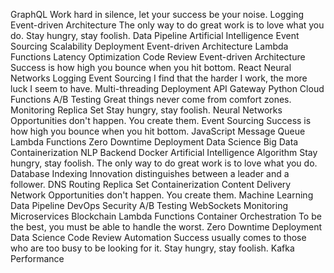 GraphQL Work hard in silence, let your success be your noise. Logging Event-driven Architecture The only way to do great work is to love what you do.
Stay hungry, stay foolish. Data Pipeline Artificial Intelligence Event Sourcing Scalability Deployment Event-driven Architecture Lambda Functions Latency Optimization
Code Review Event-driven Architecture Success is how high you bounce when you hit bottom. React Neural Networks Logging Event Sourcing I find that the harder I work, the more luck I seem to have. Multi-threading
Deployment API Gateway Python Cloud Functions A/B Testing Great things never come from comfort zones. Monitoring Replica Set Stay hungry, stay foolish. Neural Networks Opportunities don't happen. You create them. Event Sourcing Success is how high you bounce when you hit bottom. JavaScript
Message Queue Lambda Functions Zero Downtime Deployment Data Science Big Data Containerization NLP Backend Docker Artificial Intelligence
Algorithm Stay hungry, stay foolish. The only way to do great work is to love what you do. Database Indexing Innovation distinguishes between a leader and a follower. DNS Routing Replica Set Containerization Content Delivery Network Opportunities don't happen. You create them. Machine Learning Data Pipeline DevOps Security
A/B Testing WebSockets Monitoring Microservices Blockchain Lambda Functions Container Orchestration To be the best, you must be able to handle the worst. Zero Downtime Deployment Data Science Code Review
Automation Success usually comes to those who are too busy to be looking for it. Stay hungry, stay foolish. Kafka Performance
